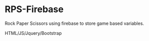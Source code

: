 # RPS-Firebase

Rock Paper Scissors using firebase to store game based variables.


HTML/JS/Jquery/Bootstrap
